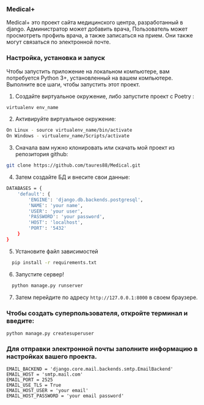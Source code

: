 ### Medical+

Medical+ это проект сайта медицинского центра, разработанный в django. Администратор может добавить врача, Пользователь может просмотреть профиль врача, а также записаться на прием.
Они также могут связаться по электронной почте.

### Настройка, установка и запуск

Чтобы запустить приложение на локальном компьютере, вам потребуется Python 3+, установленный на вашем компьютере. 
Выполните все шаги, чтобы запустить этот проект.

1.  Создайте виртуальное окружение, либо запустите проект с Poetry :
```bash
virtualenv env_name
```
    
2.  Активируйте виртуальное окружение:
```bash
On Linux - source virtualenv_name/bin/activate
On Windows - virtualenv_name/Scripts/activate
```

3. Сначала вам нужно клонировать или скачать мой проект из репозитория github:
```bash
git clone https://github.com/taures88/Medical.git
```
4. Затем создайте БД и внесите свои данные:
``` bash
DATABASES = {
    'default': {
        'ENGINE': 'django.db.backends.postgresql',
        'NAME': 'your name',
        'USER': 'your user',
        'PASSWORD': 'your password',
        'HOST': 'localhost',
        'PORT': '5432'
    }
}
```

5. Установите файл зависимостей
```bash
  pip install -r requirements.txt
``` 

6. Запустите сервер!
```python
  python manage.py runserver
```

7. Затем перейдите по адресу ```http://127.0.0.1:8000``` в своем браузере.

### Чтобы создать суперпользователя, откройте терминал и введите:
```
python manage.py createsuperuser
```
### Для отправки электронной почты заполните информацию в настройках вашего проекта.
```
EMAIL_BACKEND = 'django.core.mail.backends.smtp.EmailBackend'
EMAIL_HOST = 'smtp.mail.com'
EMAIL_PORT = 2525
EMAIL_USE_TLS = True
EMAIL_HOST_USER = 'your email'
EMAIL_HOST_PASSWORD = 'your email password'
```


